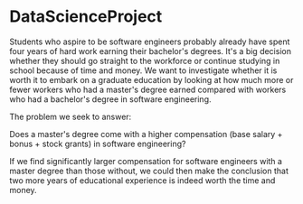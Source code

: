 # DataScienceProject
Students who aspire to be software engineers probably already have spent four years of hard work earning their bachelor's degrees. It's a big decision whether they should go straight to the workforce or continue studying in school because of time and money. We want to investigate whether it is worth it to embark on a graduate education by looking at how much more or fewer workers who had a master's degree earned compared with workers who had a bachelor's degree in software engineering.

The problem we seek to answer:

Does a master's degree come with a higher compensation (base salary + bonus + stock grants) in software engineering?

If we find significantly larger compensation for software engineers with a master degree than those without, we could then make the conclusion that two more years of educational experience is indeed worth the time and money.

